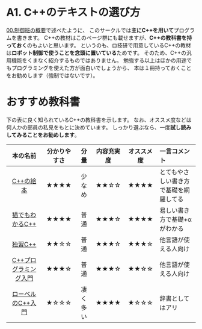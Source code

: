 # A1. C++のテキストの選び方
[00.制御班の概要](./00_overview.md)で述べたように、
このサークルでは**主にC++を用いて**プログラムを書きます。
C++の教材はこのページ群にも載せますが、**C++の教科書を持っておく**のもよいと思います。
というのも、ロ技研で用意しているC++の教材は**ロボット制御で使うことを念頭に置いている**ためです。
そのため、C++の汎用機能をくまなく紹介するものではありません。
勉強する以上はほかの用途でもプログラミングを使えた方が面白いでしょうから、
本は１冊持っておくことをお勧めします（強制ではないです）。

# おすすめ教科書
下の表に良く知られているC++の教科書を示します。
なお、オススメ度などは何人かの部員の私見をもとに決めています。
しっかり選ぶなら、一度**試し読みしてみることをお勧めします**。

|本の名前|分かりやすさ| 分量 | 内容充実度 | オススメ度 | 一言コメント|
|:-----:|:----:|:-----:|:----:|:----:|:------|
|[C++の絵本](https://onl.sc/6is3GJc)|★★★★|少なめ| ★★☆☆ |★★★★|とてもやさしい書き方で基礎を網羅してる|
|[猫でもわかるC++](https://onl.sc/LTKcwQZ)|★★★★|普通| ★★★☆ |★★★★|易しい書き方で基礎+αがわかる|
|[独習C++](https://onl.sc/tqTvUKV)|★★☆☆|普通| ★★★☆ |★★★☆|他言語が使える人向け|
|[C++プログラミング入門](https://onl.sc/bqNyb9R)|★★★☆|普通| ★★★☆ |★★☆☆|他言語が使える人向け|
|[ローベルのC++入門](https://onl.sc/Vh9riht)|★☆☆☆|凄く多い| ★★★★ |★☆☆☆|辞書としてはアリ|

